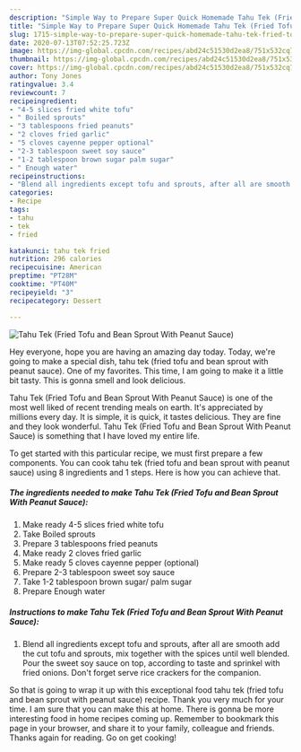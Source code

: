 ```yaml
---
description: "Simple Way to Prepare Super Quick Homemade Tahu Tek (Fried Tofu and Bean Sprout With Peanut Sauce)"
title: "Simple Way to Prepare Super Quick Homemade Tahu Tek (Fried Tofu and Bean Sprout With Peanut Sauce)"
slug: 1715-simple-way-to-prepare-super-quick-homemade-tahu-tek-fried-tofu-and-bean-sprout-with-peanut-sauce
date: 2020-07-13T07:52:25.723Z
image: https://img-global.cpcdn.com/recipes/abd24c51530d2ea8/751x532cq70/tahu-tek-fried-tofu-and-bean-sprout-with-peanut-sauce-recipe-main-photo.jpg
thumbnail: https://img-global.cpcdn.com/recipes/abd24c51530d2ea8/751x532cq70/tahu-tek-fried-tofu-and-bean-sprout-with-peanut-sauce-recipe-main-photo.jpg
cover: https://img-global.cpcdn.com/recipes/abd24c51530d2ea8/751x532cq70/tahu-tek-fried-tofu-and-bean-sprout-with-peanut-sauce-recipe-main-photo.jpg
author: Tony Jones
ratingvalue: 3.4
reviewcount: 7
recipeingredient:
- "4-5 slices fried white tofu"
- " Boiled sprouts"
- "3 tablespoons fried peanuts"
- "2 cloves fried garlic"
- "5 cloves cayenne pepper optional"
- "2-3 tablespoon sweet soy sauce"
- "1-2 tablespoon brown sugar palm sugar"
- " Enough water"
recipeinstructions:
- "Blend all ingredients except tofu and sprouts, after all are smooth add the cut tofu and sprouts, mix together with the spices until well blended. Pour the sweet soy sauce on top, according to taste and sprinkel with fried onions. Don&#39;t forget serve rice crackers for the companion."
categories:
- Recipe
tags:
- tahu
- tek
- fried

katakunci: tahu tek fried 
nutrition: 296 calories
recipecuisine: American
preptime: "PT28M"
cooktime: "PT40M"
recipeyield: "3"
recipecategory: Dessert

---
```



![Tahu Tek (Fried Tofu and Bean Sprout With Peanut Sauce)](https://img-global.cpcdn.com/recipes/abd24c51530d2ea8/751x532cq70/tahu-tek-fried-tofu-and-bean-sprout-with-peanut-sauce-recipe-main-photo.jpg)

Hey everyone, hope you are having an amazing day today. Today, we're going to make a special dish, tahu tek (fried tofu and bean sprout with peanut sauce). One of my favorites. This time, I am going to make it a little bit tasty. This is gonna smell and look delicious.

Tahu Tek (Fried Tofu and Bean Sprout With Peanut Sauce) is one of the most well liked of recent trending meals on earth. It's appreciated by millions every day. It is simple, it is quick, it tastes delicious. They are fine and they look wonderful. Tahu Tek (Fried Tofu and Bean Sprout With Peanut Sauce) is something that I have loved my entire life.




To get started with this particular recipe, we must first prepare a few components. You can cook tahu tek (fried tofu and bean sprout with peanut sauce) using 8 ingredients and 1 steps. Here is how you can achieve that.

<!--inarticleads1-->

##### The ingredients needed to make Tahu Tek (Fried Tofu and Bean Sprout With Peanut Sauce):

1. Make ready 4-5 slices fried white tofu
1. Take  Boiled sprouts
1. Prepare 3 tablespoons fried peanuts
1. Make ready 2 cloves fried garlic
1. Make ready 5 cloves cayenne pepper (optional)
1. Prepare 2-3 tablespoon sweet soy sauce
1. Take 1-2 tablespoon brown sugar/ palm sugar
1. Prepare  Enough water




<!--inarticleads2-->

##### Instructions to make Tahu Tek (Fried Tofu and Bean Sprout With Peanut Sauce):

1. Blend all ingredients except tofu and sprouts, after all are smooth add the cut tofu and sprouts, mix together with the spices until well blended. Pour the sweet soy sauce on top, according to taste and sprinkel with fried onions. Don&#39;t forget serve rice crackers for the companion.




So that is going to wrap it up with this exceptional food tahu tek (fried tofu and bean sprout with peanut sauce) recipe. Thank you very much for your time. I am sure that you can make this at home. There is gonna be more interesting food in home recipes coming up. Remember to bookmark this page in your browser, and share it to your family, colleague and friends. Thanks again for reading. Go on get cooking!
